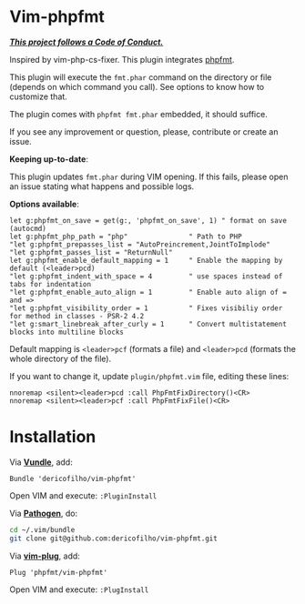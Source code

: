 Vim-phpfmt
==========

***[This project follows a Code of Conduct.](https://github.com/phpfmt/code-of-conduct)***

Inspired by vim-php-cs-fixer. This plugin integrates [phpfmt](https://github.com/phpfmt/fmt).

This plugin will execute the `fmt.phar` command on the directory or file (depends on which command you call). See options to know how to customize that.

The plugin comes with `phpfmt fmt.phar` embedded, it should suffice.

If you see any improvement or question, please, contribute or create an issue.

**Keeping up-to-date**:

This plugin updates `fmt.phar` during VIM opening. If this fails, please open an issue stating what happens and possible logs.

**Options available**:

```viml
let g:phpfmt_on_save = get(g:, 'phpfmt_on_save', 1) " format on save (autocmd)
let g:phpfmt_php_path = "php"               " Path to PHP
"let g:phpfmt_prepasses_list = "AutoPreincrement,JointToImplode"
"let g:phpfmt_passes_list = "ReturnNull"
let g:phpfmt_enable_default_mapping = 1     " Enable the mapping by default (<leader>pcd)
"let g:phpfmt_indent_with_space = 4         " use spaces instead of tabs for indentation
"let g:phpfmt_enable_auto_align = 1         " Enable auto align of = and =>
"let g:phpfmt_visibility_order = 1          " Fixes visibiliy order for method in classes - PSR-2 4.2
"let g:smart_linebreak_after_curly = 1      " Convert multistatement blocks into multiline blocks
```

Default mapping is `<leader>pcf` (formats a file) and `<leader>pcd` (formats the whole directory of the file).

If you want to change it, update `plugin/phpfmt.vim` file, editing these lines:

```viml
nnoremap <silent><leader>pcd :call PhpFmtFixDirectory()<CR>
nnoremap <silent><leader>pcf :call PhpFmtFixFile()<CR>
```

# Installation

Via **[Vundle](https://github.com/gmarik/vundle)**, add:

```viml
Bundle 'dericofilho/vim-phpfmt'
```

Open VIM and execute:
`:PluginInstall`

Via **[Pathogen](https://github.com/tpope/vim-pathogen)**, do:

```bash
cd ~/.vim/bundle
git clone git@github.com:dericofilho/vim-phpfmt.git
```

Via **[vim-plug](https://github.com/junegunn/vim-plug)**, add:
```
Plug 'phpfmt/vim-phpfmt'
```
Open VIM and execute: 
`:PlugInstall`
